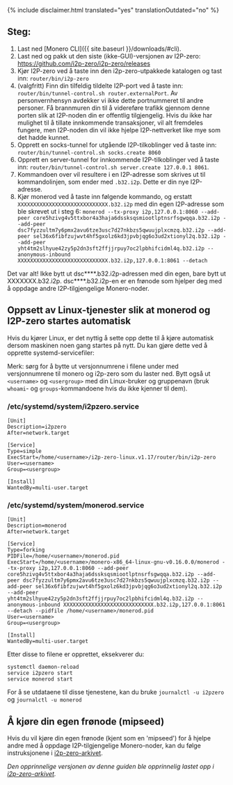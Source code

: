 {% include disclaimer.html translated="yes" translationOutdated="no" %}

## Steg:

1. Last ned [Monero CLI]({{  site.baseurl }}/downloads/#cli).
2. Last ned og pakk ut den siste (ikke-GUI)-versjonen av I2P-zero: https://github.com/i2p-zero/i2p-zero/releases
3. Kjør I2P-zero ved å taste inn den i2p-zero-utpakkede katalogen og tast inn: `router/bin/i2p-zero`
4. (valgfritt) Finn din tilfeldig tildelte I2P-port ved å taste inn: `router/bin/tunnel-control.sh router.externalPort`. Av personvernhensyn avdekker vi ikke dette portnummeret til andre personer. Få brannmuren din til å videreføre trafikk gjennom denne porten slik at I2P-noden din er offentlig tilgjengelig. Hvis du ikke har mulighet til å tillate innkommende transaksjoner, vil alt fremdeles fungere, men I2P-noden din vil ikke hjelpe I2P-nettverket like mye som det hadde kunnet.
5. Opprett en socks-tunnel for utgående I2P-tilkoblinger ved å taste inn: `router/bin/tunnel-control.sh socks.create 8060`
6. Opprett en server-tunnel for innkommende I2P-tilkoblinger ved å taste inn: `router/bin/tunnel-control.sh server.create 127.0.0.1 8061`.
7. Kommandoen over vil resultere i en I2P-adresse som skrives ut til kommandolinjen, som ender med `.b32.i2p`. Dette er din nye I2P-adresse.
8. Kjør monerod ved å taste inn følgende kommando, og erstatt `XXXXXXXXXXXXXXXXXXXXXXXXXXXXX.b32.i2p` med din egen I2P-adresse som ble skrevet ut i steg 6: `monerod --tx-proxy i2p,127.0.0.1:8060 --add-peer core5hzivg4v5ttxbor4a3haja6dssksqsmiootlptnsrfsgwqqa.b32.i2p --add-peer dsc7fyzzultm7y6pmx2avu6tze3usc7d27nkbzs5qwuujplxcmzq.b32.i2p --add-peer sel36x6fibfzujwvt4hf5gxolz6kd3jpvbjqg6o3ud2xtionyl2q.b32.i2p --add-peer yht4tm2slhyue42zy5p2dn3sft2ffjjrpuy7oc2lpbhifcidml4q.b32.i2p --anonymous-inbound XXXXXXXXXXXXXXXXXXXXXXXXXXXXX.b32.i2p,127.0.0.1:8061 --detach`

Det var alt! Ikke bytt ut dsc****.b32.i2p-adressen med din egen, bare bytt ut XXXXXXX.b32.i2p. dsc****.b32.i2p-en er en frønode som hjelper deg med å oppdage andre I2P-tilgjengelige Monero-noder.

## Oppsett av Linux-tjenester slik at monerod og I2P-zero startes automatisk

Hvis du kjører Linux, er det nyttig å sette opp dette til å kjøre automatisk dersom maskinen noen gang startes på nytt. Du kan gjøre dette ved å opprette systemd-servicefiler:

Merk: sørg for å bytte ut versjonnumrene i filene under med versjonnumrene til monero og i2p-zero som du laster ned. Bytt også ut `<username>` og `<usergroup>` med din Linux-bruker og gruppenavn (bruk `whoami`- og `groups`-kommandoene hvis du ikke kjenner til dem).

### /etc/systemd/system/i2pzero.service

````                                                
[Unit]
Description=i2pzero
After=network.target

[Service]
Type=simple
ExecStart=/home/<username>/i2p-zero-linux.v1.17/router/bin/i2p-zero
User=<username>
Group=<usergroup>

[Install]
WantedBy=multi-user.target
````

### /etc/systemd/system/monerod.service

````
[Unit]
Description=monerod
After=network.target

[Service]
Type=forking
PIDFile=/home/<username>/monerod.pid
ExecStart=/home/<username>/monero-x86_64-linux-gnu-v0.16.0.0/monerod --tx-proxy i2p,127.0.0.1:8060 --add-peer core5hzivg4v5ttxbor4a3haja6dssksqsmiootlptnsrfsgwqqa.b32.i2p --add-peer dsc7fyzzultm7y6pmx2avu6tze3usc7d27nkbzs5qwuujplxcmzq.b32.i2p --add-peer sel36x6fibfzujwvt4hf5gxolz6kd3jpvbjqg6o3ud2xtionyl2q.b32.i2p --add-peer yht4tm2slhyue42zy5p2dn3sft2ffjjrpuy7oc2lpbhifcidml4q.b32.i2p --anonymous-inbound XXXXXXXXXXXXXXXXXXXXXXXXXXXXX.b32.i2p,127.0.0.1:8061 --detach --pidfile /home/<username>/monerod.pid
User=<username>
Group=<usergroup>

[Install]
WantedBy=multi-user.target
````

Etter disse to filene er opprettet, eksekverer du:
````
systemctl daemon-reload
service i2pzero start
service monerod start
````

For å se utdataene til disse tjenestene, kan du bruke `journalctl -u i2pzero` og `journalctl -u monerod`

## Å kjøre din egen frønode (mipseed)

Hvis du vil kjøre din egen frønode (kjent som en 'mipseed') for å hjelpe andre med å oppdage I2P-tilgjengelige Monero-noder, kan du følge instruksjonene i [i2p-zero-arkivet](https://github.com/i2p-zero/i2p-zero/blob/master/mipseed.md).

*Den opprinnelige versjonen av denne guiden ble opprinnelig lastet opp i [i2p-zero-arkivet](https://github.com/i2p-zero/i2p-zero/blob/master/monerod-with-i2p-zero.md).*
